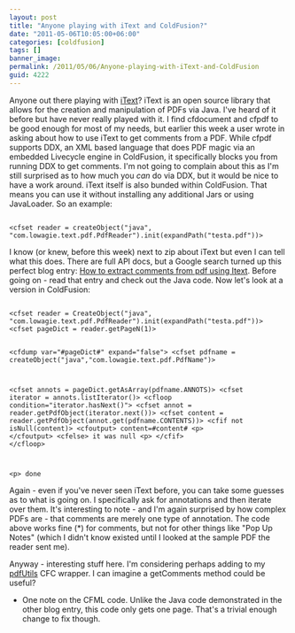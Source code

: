 ```yaml
---
layout: post
title: "Anyone playing with iText and ColdFusion?"
date: "2011-05-06T10:05:00+06:00"
categories: [coldfusion]
tags: []
banner_image: 
permalink: /2011/05/06/Anyone-playing-with-iText-and-ColdFusion
guid: 4222
---
```


Anyone out there playing with <a href="http://www.itextpdf.com/">iText</a>? iText is an open source library that allows for the creation and manipulation of PDFs via Java. I've heard of it before but have never really played with it. I find cfdocument and cfpdf to be good enough for most of my needs, but earlier this week a user wrote in asking about how to use iText to get comments from a PDF. While cfpdf supports DDX, an XML based language that does PDF magic via an embedded Livecycle engine in ColdFusion, it specifically blocks you from running DDX to get comments. I'm not going to complain about this as I'm still surprised as to how much you <i>can</i> do via DDX, but it would be nice to have a work around. iText itself is also bunded within ColdFusion. That means you can use it without installing any additional Jars or using JavaLoader. So an example:
<!--more-->
<p>

<code>
&lt;cfset reader = createObject("java", "com.lowagie.text.pdf.PdfReader").init(expandPath("testa.pdf"))&gt;
</code>

<p>

I know (or knew, before this week) next to zip about iText but even I can tell what this does. There are full API docs, but a Google search turned up this perfect blog entry: <a href="http://vajahatalee.blogspot.com/2010/04/how-to-extract-comments-from-pdf-using.html">How to extract comments from pdf using Itext</a>. Before going on - read that entry and check out the Java code. Now let's look at a version in ColdFusion:

<p>

<code>
&lt;cfset reader = CreateObject("java", "com.lowagie.text.pdf.PdfReader").init(expandPath("testa.pdf"))&gt;
&lt;cfset pageDict = reader.getPageN(1)&gt;

&lt;cfdump var="#pageDict#" expand="false"&gt;
&lt;cfset pdfname = createObject("java","com.lowagie.text.pdf.PdfName")&gt;

&lt;cfset annots = pageDict.getAsArray(pdfname.ANNOTS)&gt;
&lt;cfset iterator = annots.listIterator()&gt;
&lt;cfloop condition="iterator.hasNext()"&gt;
	&lt;cfset annot = reader.getPdfObject(iterator.next())&gt;
	&lt;cfset content = reader.getPdfObject(annot.get(pdfname.CONTENTS))&gt;
	&lt;cfif not isNull(content)&gt;
		&lt;cfoutput&gt;
		content=#content#
		&lt;p&gt;
		&lt;/cfoutput&gt;
	&lt;cfelse&gt;
		it was null
		&lt;p&gt;
	&lt;/cfif&gt;
&lt;/cfloop&gt;

&lt;p&gt;
done
</code>

<p>

Again - even if you've never seen iText before, you can take some guesses as to what is going on. I specifically ask for annotations and then iterate over them. It's interesting to note - and I'm again surprised by how complex PDFs are - that comments are merely one type of annotation. The code above works fine (*) for comments, but not for other things like "Pop Up Notes" (which I didn't know existed until I looked at the sample PDF the reader sent me). 

<p>

Anyway - interesting stuff here. I'm considering perhaps adding to my <a href="http://pdfutils.riaforge.org/">pdfUtils</a> CFC wrapper. I can imagine a getComments method could be useful?

<p>

* One note on the CFML code. Unlike the Java code demonstrated in the other blog entry, this code only gets one page. That's a trivial enough change to fix though.